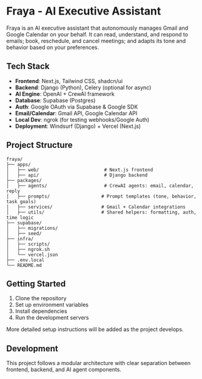 # Fraya - AI Executive Assistant

Fraya is an AI executive assistant that autonomously manages Gmail and Google Calendar on your behalf. It can read, understand, and respond to emails; book, reschedule, and cancel meetings; and adapts its tone and behavior based on your preferences.

## Tech Stack

- **Frontend**: Next.js, Tailwind CSS, shadcn/ui
- **Backend**: Django (Python), Celery (optional for async)
- **AI Engine**: OpenAI + CrewAI framework
- **Database**: Supabase (Postgres)
- **Auth**: Google OAuth via Supabase & Google SDK
- **Email/Calendar**: Gmail API, Google Calendar API
- **Local Dev**: ngrok (for testing webhooks/Google Auth)
- **Deployment**: Windsurf (Django) + Vercel (Next.js)

## Project Structure

```
fraya/
├── apps/
│   ├── web/                        # Next.js frontend
│   ├── api/                        # Django backend
├── packages/
│   ├── agents/                     # CrewAI agents: email, calendar, reply
│   ├── prompts/                   # Prompt templates (tone, behavior, task goals)
│   ├── services/                  # Gmail + Calendar integrations
│   ├── utils/                     # Shared helpers: formatting, auth, time logic
├── supabase/
│   ├── migrations/
│   ├── seed/
├── infra/
│   ├── scripts/
│   ├── ngrok.sh
│   └── vercel.json
├── .env.local
└── README.md
```

## Getting Started

1. Clone the repository
2. Set up environment variables
3. Install dependencies
4. Run the development servers

More detailed setup instructions will be added as the project develops.

## Development

This project follows a modular architecture with clear separation between frontend, backend, and AI agent components.
